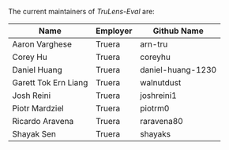 The current maintainers of _TruLens-Eval_ are:

| Name | Employer | Github Name |
| ---- | -------- | ---------------- |
| Aaron Varghese | Truera | arn-tru |
| Corey Hu | Truera | coreyhu |
| Daniel Huang | Truera | daniel-huang-1230 |
| Garett Tok Ern Liang | Truera | walnutdust |
| Josh Reini | Truera | joshreini1 |
| Piotr Mardziel | Truera | piotrm0 |
| Ricardo Aravena | Truera | raravena80 |
| Shayak Sen | Truera | shayaks |
